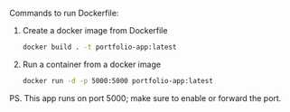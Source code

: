 Commands to run Dockerfile:

1. Create a docker image from Dockerfile
    ```bash
    docker build . -t portfolio-app:latest

3. Run a container from a docker image
    ```bash
    docker run -d -p 5000:5000 portfolio-app:latest

PS. This app runs on port 5000; make sure to enable or forward the port. 
